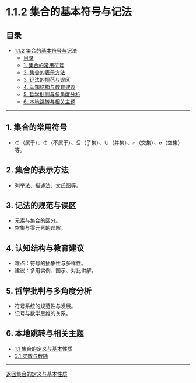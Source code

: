 # 1.1.2 集合的基本符号与记法

## 目录

- [1.1.2 集合的基本符号与记法](#112-集合的基本符号与记法)
  - [目录](#目录)
  - [1. 集合的常用符号](#1-集合的常用符号)
  - [2. 集合的表示方法](#2-集合的表示方法)
  - [3. 记法的规范与误区](#3-记法的规范与误区)
  - [4. 认知结构与教育建议](#4-认知结构与教育建议)
  - [5. 哲学批判与多角度分析](#5-哲学批判与多角度分析)
  - [6. 本地跳转与相关主题](#6-本地跳转与相关主题)

---

## 1. 集合的常用符号

- $\in$（属于）、$\notin$（不属于）、$\subseteq$（子集）、$\cup$（并集）、$\cap$（交集）、$\emptyset$（空集）等。

## 2. 集合的表示方法

- 列举法、描述法、文氏图等。

## 3. 记法的规范与误区

- 元素与集合的区分。
- 空集与零元素的误解。

## 4. 认知结构与教育建议

- 难点：符号的抽象性与多样性。
- 建议：多用实例、图示、对比讲解。

## 5. 哲学批判与多角度分析

- 符号系统的规范性与发展。
- 记号与数学思维的关系。

## 6. 本地跳转与相关主题

- [1.1 集合的定义与基本性质](../1.1-集合的定义与基本性质.md)
- [3.1 实数与数轴](../../3-数与代数/3.1-实数与数轴.md)

---

[返回集合的定义与基本性质](../1.1-集合的定义与基本性质.md)

